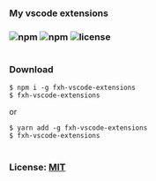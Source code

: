 ### My vscode extensions

### ![npm](https://img.shields.io/npm/dt/fxh-vscode-extensions?color=%23f00&logo=npm&style=plastic) ![npm](https://img.shields.io/npm/v/fxh-vscode-extensions?label=version) ![license](https://img.shields.io/npm/l/fxh-vscode-extensions)

#

### Download

```
$ npm i -g fxh-vscode-extensions
$ fxh-vscode-extensions
```

or

```
$ yarn add -g fxh-vscode-extensions
$ fxh-vscode-extensions
```

#

### License: [MIT](./LICENSE.md)
